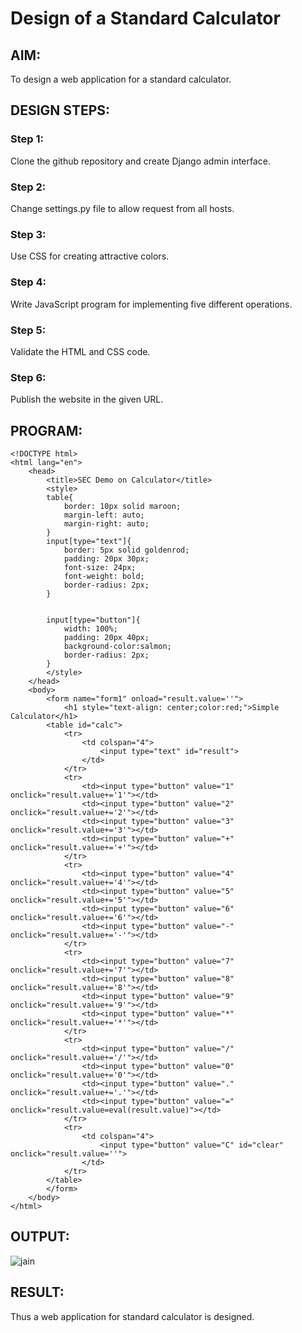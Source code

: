 # Design of a Standard Calculator

## AIM:

To design a web application for a standard calculator.

## DESIGN STEPS:

### Step 1:
Clone the github repository and create Django admin interface.

### Step 2:
Change settings.py file to allow request from all hosts.

### Step 3:
Use CSS for creating attractive colors.

### Step 4:
Write JavaScript program for implementing five different operations.

### Step 5:
Validate the HTML and CSS code.

### Step 6:
Publish the website in the given URL.

## PROGRAM:
```
<!DOCTYPE html>
<html lang="en">
    <head>
        <title>SEC Demo on Calculator</title>
        <style>
        table{
            border: 10px solid maroon;
            margin-left: auto;
            margin-right: auto;
        }
        input[type="text"]{
            border: 5px solid goldenrod;
            padding: 20px 30px;
            font-size: 24px;
            font-weight: bold;
            border-radius: 2px;
        }


        input[type="button"]{
            width: 100%;
            padding: 20px 40px;
            background-color:salmon;
            border-radius: 2px;
        }
        </style>
    </head>
    <body>
        <form name="form1" onload="result.value=''">
            <h1 style="text-align: center;color:red;">Simple Calculator</h1>
        <table id="calc">
            <tr>
                <td colspan="4">
                    <input type="text" id="result">
                </td>
            </tr>
            <tr>
                <td><input type="button" value="1" onclick="result.value+='1'"></td>
                <td><input type="button" value="2" onclick="result.value+='2'"></td>
                <td><input type="button" value="3" onclick="result.value+='3'"></td>
                <td><input type="button" value="+" onclick="result.value+='+'"></td>
            </tr>
            <tr>
                <td><input type="button" value="4" onclick="result.value+='4'"></td>
                <td><input type="button" value="5" onclick="result.value+='5'"></td>
                <td><input type="button" value="6" onclick="result.value+='6'"></td>
                <td><input type="button" value="-" onclick="result.value+='-'"></td>
            </tr>
            <tr>
                <td><input type="button" value="7" onclick="result.value+='7'"></td>
                <td><input type="button" value="8" onclick="result.value+='8'"></td>
                <td><input type="button" value="9" onclick="result.value+='9'"></td>
                <td><input type="button" value="*" onclick="result.value+='*'"></td>
            </tr>
            <tr>
                <td><input type="button" value="/" onclick="result.value+='/'"></td>
                <td><input type="button" value="0" onclick="result.value+='0'"></td>
                <td><input type="button" value="." onclick="result.value+='.'"></td>
                <td><input type="button" value="=" onclick="result.value=eval(result.value)"></td>
            </tr>
            <tr>
                <td colspan="4">
                    <input type="button" value="C" id="clear" onclick="result.value=''">
                </td>
            </tr>
        </table>
        </form>
    </body>
</html>
```

## OUTPUT:
![jain](https://user-images.githubusercontent.com/118707073/214360581-e6440c22-0593-4102-ba42-4cdc81a9a72d.png)


## RESULT:
Thus a web application for standard calculator is designed.
